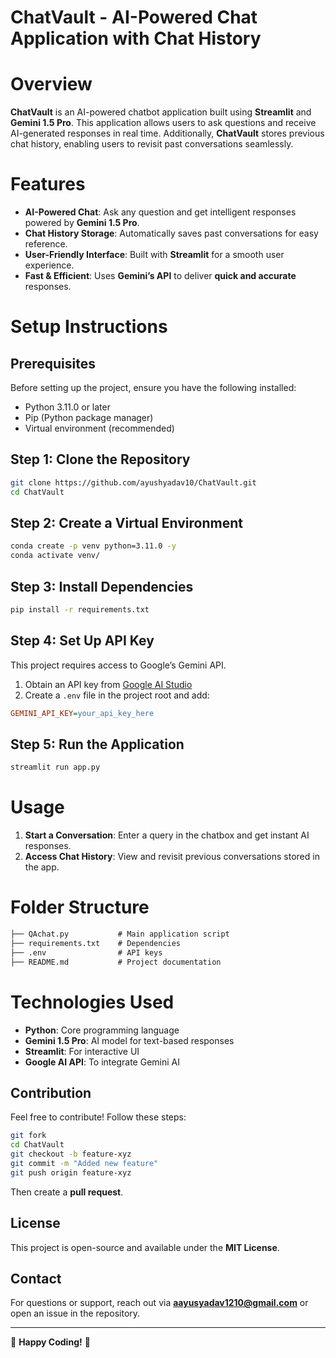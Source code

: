 # ChatVault - AI-Powered Chat Application with Chat History

# Overview
**ChatVault** is an AI-powered chatbot application built using **Streamlit** and **Gemini 1.5 Pro**. This application allows users to ask questions and receive AI-generated responses in real time. Additionally, **ChatVault** stores previous chat history, enabling users to revisit past conversations seamlessly.

# Features
- **AI-Powered Chat**: Ask any question and get intelligent responses powered by **Gemini 1.5 Pro**.
- **Chat History Storage**: Automatically saves past conversations for easy reference.
- **User-Friendly Interface**: Built with **Streamlit** for a smooth user experience.
- **Fast & Efficient**: Uses **Gemini’s API** to deliver **quick and accurate** responses.

# Setup Instructions

## Prerequisites
Before setting up the project, ensure you have the following installed:
- Python 3.11.0 or later
- Pip (Python package manager)
- Virtual environment (recommended)

## Step 1: Clone the Repository
```bash
git clone https://github.com/ayushyadav10/ChatVault.git
cd ChatVault
```

## Step 2: Create a Virtual Environment
```bash
conda create -p venv python=3.11.0 -y
conda activate venv/
```

## Step 3: Install Dependencies
```bash
pip install -r requirements.txt
```

## Step 4: Set Up API Key
This project requires access to Google’s Gemini API.
1. Obtain an API key from [Google AI Studio](https://ai.google.dev/)
2. Create a `.env` file in the project root and add:
```ini
GEMINI_API_KEY=your_api_key_here
```

## Step 5: Run the Application
```bash
streamlit run app.py
```

# Usage
1. **Start a Conversation**: Enter a query in the chatbox and get instant AI responses.
2. **Access Chat History**: View and revisit previous conversations stored in the app.

# Folder Structure
```cmd
├── QAchat.py           # Main application script
├── requirements.txt    # Dependencies
├── .env                # API keys 
├── README.md           # Project documentation
```

# Technologies Used
- **Python**: Core programming language
- **Gemini 1.5 Pro**: AI model for text-based responses
- **Streamlit**: For interactive UI
- **Google AI API**: To integrate Gemini AI

## Contribution
Feel free to contribute! Follow these steps:
```bash
git fork
cd ChatVault
git checkout -b feature-xyz
git commit -m "Added new feature"
git push origin feature-xyz
```
Then create a **pull request**.

## License
This project is open-source and available under the **MIT License**.

## Contact
For questions or support, reach out via **aayusyadav1210@gmail.com** or open an issue in the repository.

---

🚀 **Happy Coding!** 🚀
